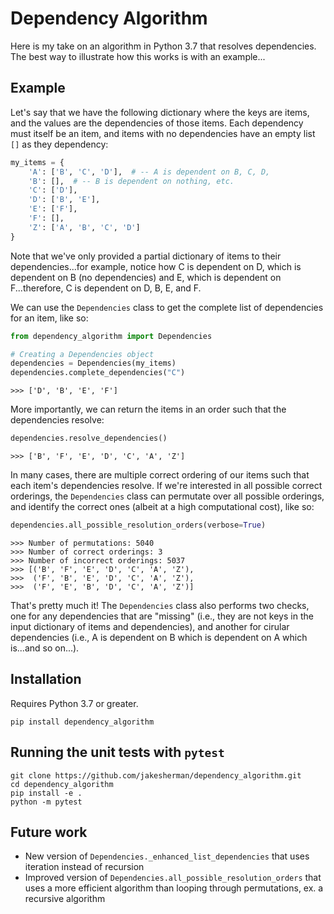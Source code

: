 # Dependency Algorithm

Here is my take on an algorithm in Python 3.7 that resolves dependencies. The best way to illustrate how this works is with an example...

## Example 

Let's say that we have the following dictionary where the keys are items, and the values are the dependencies of those items. Each dependency must itself be an item, and items with no dependencies have an empty list `[]` as they dependency:

```python
my_items = {
    'A': ['B', 'C', 'D'],  # -- A is dependent on B, C, D,
    'B': [],  # -- B is dependent on nothing, etc.
    'C': ['D'],
    'D': ['B', 'E'],
    'E': ['F'],
    'F': [],
    'Z': ['A', 'B', 'C', 'D']
}
```

Note that we've only provided a partial dictionary of items to their dependencies...for example, notice how C is dependent on D, which is dependent on B (no dependencies) and E, which is dependent on F...therefore, C is dependent on D, B, E, and F. 

We can use the `Dependencies` class to get the complete list of dependencies for an item, like so:

```python
from dependency_algorithm import Dependencies

# Creating a Dependencies object
dependencies = Dependencies(my_items)
dependencies.complete_dependencies("C")
```

```
>>> ['D', 'B', 'E', 'F']
```

More importantly, we can return the items in an order such that the dependencies resolve:

```python
dependencies.resolve_dependencies()
```

```
>>> ['B', 'F', 'E', 'D', 'C', 'A', 'Z']
```

In many cases, there are multiple correct ordering of our items such that each item's dependencies resolve. If we're interested in all possible correct orderings, the `Dependencies` class can permutate over all possible orderings, and identify the correct ones (albeit at a high computational cost), like so:

```python
dependencies.all_possible_resolution_orders(verbose=True)
```

```
>>> Number of permutations: 5040
>>> Number of correct orderings: 3
>>> Number of incorrect orderings: 5037
>>> [('B', 'F', 'E', 'D', 'C', 'A', 'Z'),
>>>  ('F', 'B', 'E', 'D', 'C', 'A', 'Z'),
>>>  ('F', 'E', 'B', 'D', 'C', 'A', 'Z')]
```

That's pretty much it! The `Dependencies` class also performs two checks, one for any dependencies that are "missing" (i.e., they are not keys in the input dictionary of items and dependencies), and another for cirular dependencies (i.e., A is dependent on B which is dependent on A which is...and so on...).

## Installation

Requires Python 3.7 or greater.

```
pip install dependency_algorithm
```

## Running the unit tests with `pytest`

```
git clone https://github.com/jakesherman/dependency_algorithm.git
cd dependency_algorithm
pip install -e .
python -m pytest
```

## Future work

* New version of `Dependencies._enhanced_list_dependencies` that uses iteration instead of recursion
* Improved version of `Dependencies.all_possible_resolution_orders` that uses a more efficient algorithm than looping through permutations, ex. a recursive algorithm
